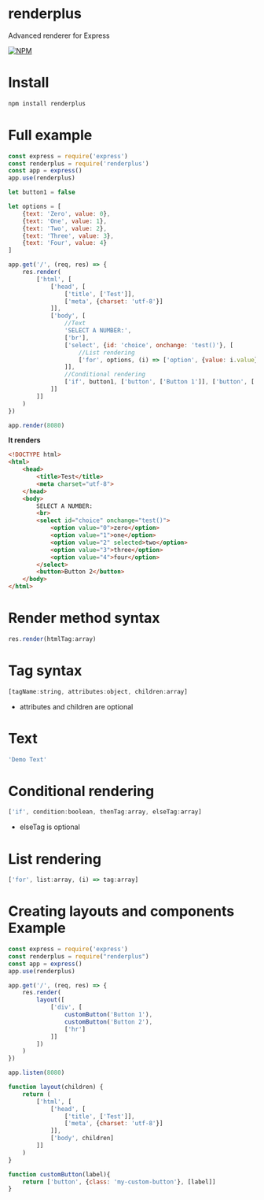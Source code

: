 # renderplus

Advanced renderer for Express

[![NPM](https://nodei.co/npm/renderplus.png?downloads=true&downloadRank=true&stars=true)](https://nodei.co/npm/renderplus/)


# Install

```bash
npm install renderplus
```

# Full example

```javascript
const express = require('express')
const renderplus = require('renderplus')
const app = express()
app.use(renderplus)

let button1 = false

let options = [
	{text: 'Zero', value: 0},
	{text: 'One', value: 1},
	{text: 'Two', value: 2},
	{text: 'Three', value: 3},
	{text: 'Four', value: 4}
]

app.get('/', (req, res) => {
	res.render(
		['html', [
			['head', [
				['title', ['Test']],
				['meta', {charset: 'utf-8'}]
			]],
			['body', [
				//Text
				'SELECT A NUMBER:',
				['br'],
				['select', {id: 'choice', onchange: 'test()'}, [
					//List rendering
					['for', options, (i) => ['option', {value: i.value}, [i.text]]]
				]],
				//Conditional rendering
				['if', button1, ['button', ['Button 1']], ['button', ['Button 2']]]
			]]
		]]
	)
})

app.render(8080)
```

**It renders**

```html
<!DOCTYPE html>
<html>
	<head>
		<title>Test</title>
		<meta charset="utf-8">
	</head>
	<body>
		SELECT A NUMBER:
		<br>
		<select id="choice" onchange="test()">
			<option value="0">zero</option>
			<option value="1">one</option>
			<option value="2" selected>two</option>
			<option value="3">three</option>
			<option value="4">four</option>
		</select>
		<button>Button 2</button>
	</body>
</html>
```

# Render method syntax

```javascript
res.render(htmlTag:array)
```

# Tag syntax

```javascript
[tagName:string, attributes:object, children:array]
```
- attributes and children are optional

# Text

```javascript
'Demo Text'
```

# Conditional rendering

```javascript
['if', condition:boolean, thenTag:array, elseTag:array]
```
- elseTag is optional

# List rendering

```javascript
['for', list:array, (i) => tag:array]
```

# Creating layouts and components Example

```javascript
const express = require('express')
const renderplus = require("renderplus")
const app = express()
app.use(renderplus)

app.get('/', (req, res) => {
	res.render(
		layout([
			['div', [
				customButton('Button 1'),
				customButton('Button 2'),
				['hr']
			]]
		])
	)	
})

app.listen(8080)

function layout(children) {
	return (
		['html', [
			['head', [
				['title', ['Test']],
				['meta', {charset: 'utf-8'}]
			]],
			['body', children]
		]]
	)
}

function customButton(label){
	return ['button', {class: 'my-custom-button'}, [label]]
}
```